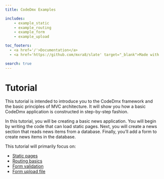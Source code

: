 ```yaml
---
title: CodeDmx Examples

includes:
    - example_static
    - example_routing
    - example_form
    - example_upload

toc_footers:
  - <a href='/'>Documentation</a>
  - <a href='https://github.com/mxra8/slate' target="_blank">Made with Slate</a>

search: true
---
```


# Tutorial

This tutorial is intended to introduce you to the CodeDmx framework and the basic principles of MVC architecture. It will show you how a basic CodeDmx application is constructed in step-by-step fashion.

In this tutorial, you will be creating a basic news application. You will begin by writing the code that can load static pages. Next, you will create a news section that reads news items from a database. Finally, you’ll add a form to create news items in the database.

This tutorial will primarily focus on:

* <a href='#example-static-page'>Static pages</a>
* <a href='#example-routing'>Routing basics</a>
* <a href='#example-form-validation'>Form validation</a>
* <a href='#example-upload'>Form upload file</a>
